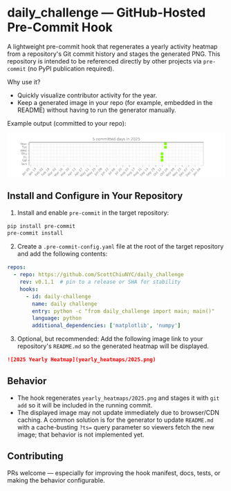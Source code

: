# daily_challenge — GitHub-Hosted Pre-Commit Hook

A lightweight pre-commit hook that regenerates a yearly activity heatmap from a repository's Git commit history and stages the generated PNG. This repository is intended to be referenced directly by other projects via `pre-commit` (no PyPI publication required).

Why use it?
- Quickly visualize contributor activity for the year.
- Keep a generated image in your repo (for example, embedded in the README) without having to run the generator manually.

Example output (committed to your repo):

![2025 Yearly Heatmap](yearly_heatmaps/2025.png?ts=10142025)

## Install and Configure in Your Repository

1. Install and enable `pre-commit` in the target repository:

```bash
pip install pre-commit
pre-commit install
```

2. Create a `.pre-commit-config.yaml` file at the root of the target repository and add the following contents:

```yaml
repos:
  - repo: https://github.com/ScottChiuNYC/daily_challenge
    rev: v0.1.1  # pin to a release or SHA for stability
    hooks:
      - id: daily-challenge
        name: daily challenge
        entry: python -c "from daily_challenge import main; main()"
        language: python
        additional_dependencies: ['matplotlib', 'numpy']
```

3. Optional, but recommended: Add the following image link to your repository's `README.md` so the generated heatmap will be displayed.

```md
![2025 Yearly Heatmap](yearly_heatmaps/2025.png)
```

## Behavior

- The hook regenerates `yearly_heatmaps/2025.png` and stages it with `git add` so it will be included in the running commit.
- The displayed image may not update immediately due to browser/CDN caching. A common solution is for the generator to update `README.md` with a cache-busting `?ts=` query parameter so viewers fetch the new image; that behavior is not implemented yet.

## Contributing

PRs welcome — especially for improving the hook manifest, docs, tests, or making the behavior configurable.

